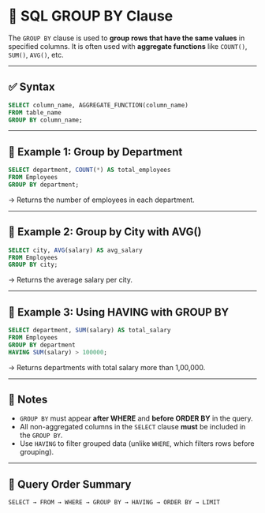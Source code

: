 
# 🧱 SQL GROUP BY Clause

The `GROUP BY` clause is used to **group rows that have the same values** in specified columns. It is often used with **aggregate functions** like `COUNT()`, `SUM()`, `AVG()`, etc.

---

## ✅ Syntax

```sql
SELECT column_name, AGGREGATE_FUNCTION(column_name)
FROM table_name
GROUP BY column_name;
````

---

## 📌 Example 1: Group by Department

```sql
SELECT department, COUNT(*) AS total_employees
FROM Employees
GROUP BY department;
```

→ Returns the number of employees in each department.

---

## 📌 Example 2: Group by City with AVG()

```sql
SELECT city, AVG(salary) AS avg_salary
FROM Employees
GROUP BY city;
```

→ Returns the average salary per city.

---

## 📌 Example 3: Using HAVING with GROUP BY

```sql
SELECT department, SUM(salary) AS total_salary
FROM Employees
GROUP BY department
HAVING SUM(salary) > 100000;
```

→ Returns departments with total salary more than 1,00,000.

---

## 📝 Notes

* `GROUP BY` must appear **after WHERE** and **before ORDER BY** in the query.
* All non-aggregated columns in the `SELECT` clause **must** be included in the `GROUP BY`.
* Use `HAVING` to filter grouped data (unlike `WHERE`, which filters rows before grouping).

---

## 🔄 Query Order Summary

```
SELECT → FROM → WHERE → GROUP BY → HAVING → ORDER BY → LIMIT
```

